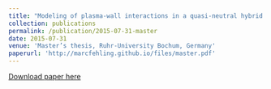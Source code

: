 ```yaml
---
title: "Modeling of plasma-wall interactions in a quasi-neutral hybrid model for the simulation of magnetized plasma discharges"
collection: publications
permalink: /publication/2015-07-31-master
date: 2015-07-31
venue: 'Master’s thesis, Ruhr-University Bochum, Germany'
paperurl: 'http://marcfehling.github.io/files/master.pdf'
---
```


<a href='http://marcfehling.github.io/files/master.pdf'>Download paper here</a>
